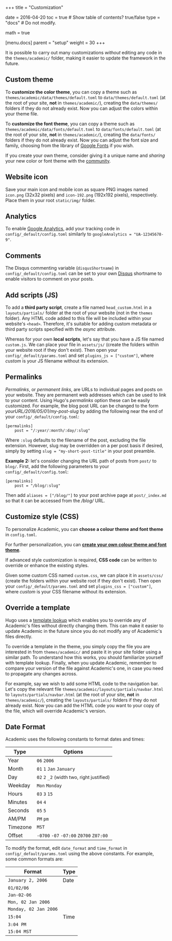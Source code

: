 +++
title = "Customization"

date = 2016-04-20
toc = true  # Show table of contents? true/false
type = "docs"  # Do not modify.

math = true

[menu.docs]
    parent = "setup"
    weight = 30
+++

It is possible to carry out many customizations *without* editing any code in the `themes/academic/` folder, making it easier to update the framework in the future.

## Custom theme

To **customize the color theme**, you can copy a theme such as `themes/academic/data/themes/default.toml` to `data/themes/default.toml` (at the root of your site, **not** in `themes/academic/`), creating the `data/themes/` folders if they do not already exist. Now you can adjust the colors within your theme file.

To **customize the font theme**, you can copy a theme such as `themes/academic/data/fonts/default.toml` to `data/fonts/default.toml` (at the root of your site, **not** in `themes/academic/`), creating the `data/fonts/` folders if they do not already exist. Now you can adjust the font size and family, choosing from the library of [Google Fonts](https://fonts.google.com/) if you wish.

If you create your own theme, consider giving it a unique name and *sharing* your new color or font theme with the [community](http://discuss.gohugo.io/).

## Website icon

Save your main icon and mobile icon as square PNG images named `icon.png` (32x32 pixels) and `icon-192.png` (192x192 pixels), respectively. Place them in your root `static/img/` folder.

## Analytics

To enable [Google Analytics](http://www.google.com/analytics), add your tracking code in `config/_default/config.toml` similarly to `googleAnalytics = "UA-12345678-9"`.

## Comments

The Disqus commenting variable (`disqusShortname`) in `config/_default/config.toml` can be set to your own [Disqus](https://disqus.com/) shortname to enable visitors to comment on your posts.

## Add scripts (JS)

To add a **third party script**, create a file named `head_custom.html` in a `layouts/partials/` folder at the root of your website (not in the `themes` folder). Any HTML code added to this file will be included within your website's `<head>`. Therefore, it's suitable for adding custom metadata or third party scripts specified with the *async* attribute.

Whereas for your own **local scripts**, let's say that you have a JS file named `custom.js`. We can place your file in  `assets/js/` (create the folders within your website root if they don't exist). Then open your `config/_default/params.toml` and set `plugins_js = ["custom"]`, where *custom* is your JS filename without its extension.

## Permalinks

*Permalinks*, or *permanent links*, are URLs to individual pages and posts on your website. They are permanent web addresses which can be used to link to your content. Using Hugo's *permalinks* option these can be easily customized. For example, the blog post URL can be changed to the form *yourURL/2016/05/01/my-post-slug* by adding the following near the end of your `config/_default/config.toml`:

    [permalinks]
        post = "/:year/:month/:day/:slug"

Where `:slug` defaults to the filename of the post, excluding the file extension. However, slug may be overridden on a per post basis if desired, simply by setting `slug = "my-short-post-title"` in your post preamble.

**Example 2:** let's consider changing the URL path of posts from `post/` to `blog/`. First, add the following parameters to your `config/_default/config.toml`:
```
[permalinks]
    post = "/blog/:slug"
```
Then add `aliases = ["/blog/"]` to your post archive page at `post/_index.md` so that it can be accessed from the */blog/* URL.

## Customize style (CSS)

To personalize Academic, you can **choose a colour theme and font theme** in `config.toml`.

For further personalization, you can [**create your own colour theme and font theme**](#custom-theme).

If advanced style customization is required, **CSS code** can be written to override or enhance the existing styles.

Given some custom CSS named `custom.css`, we can place it in `assets/css/` (create the folders within your website root if they don't exist). Then open your `config/_default/params.toml` and set `plugins_css = ["custom"]`, where *custom* is your CSS filename without its extension.

## Override a template

Hugo uses a [template lookup](https://gohugo.io/templates/lookup-order/) which enables you to override any of Academic's files without directly changing them. This can make it easier to update Academic in the future since you do not modify any of Academic's files directly.

To override a template in the theme, you simply copy the file you are interested in from `themes/academic/` and paste it in your site folder using a similar path. To understand how this works, you should familiarize yourself with template lookup. Finally, when you update Academic, remember to compare your version of the file against Academic's one, in case you need to propagate any changes across.

For example, say we wish to add some HTML code to the navigation bar. Let's copy the relevant file `themes/academic/layouts/partials/navbar.html` to `layouts/partials/navbar.html` (at the root of your site, **not** in `themes/academic/`), creating the `layouts/partials/` folders if they do not already exist. Now you can add the HTML code you want to your copy of the file, which will override Academic's version.

## Date Format

Academic uses the following constants to format dates and times:

| Type     | Options |
|----------|--------------------------------------------------------------------------------------------------|
| Year     | `06`   `2006` |
| Month    | `01`   `1`   `Jan`   `January` |
| Day      | `02`   `2`   `_2` <span style="font-size:90%;">(width two, right justified)</span> |
| Weekday  | `Mon`   `Monday` |
| Hours    | `03`   `3`   `15` |
| Minutes  | `04`   `4` |
| Seconds  | `05`   `5` |
| AM/PM    | `PM`   `pm` |
| Timezone | `MST` |
| Offset   | `-0700`   `-07`   `-07:00`   `Z0700`   `Z07:00` |

To modify the format, edit `date_format` and `time_format` in `config/_default/params.toml` using the above constants. For example, some common formats are:

| Format                            | Type              |
|-----------------------------------|-------------------|
| `January 2, 2006`                 | Date              |
| `01/02/06`                        |                   |
| `Jan-02-06`                       |                   |
| `Mon, 02 Jan 2006`                |                   |
| `Monday, 02 Jan 2006`             |                   |
| `15:04`                           | Time              |
| `3:04 PM`                         |                   |
| `15:04 MST`                       |                   |
